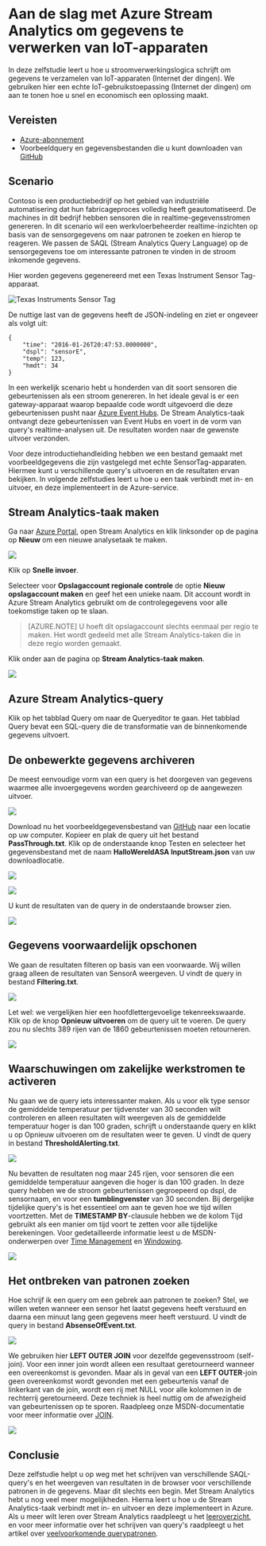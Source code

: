 <properties
    pageTitle="Aan de slag met Azure Stream Analytics om gegevens te verwerken van IoT-apparaten | Stream Analytics"
    description="IoT-sensortags en -gegevensstromen met Stream Analytics en realtime-gegevensverwerking"
    services="stream-analytics"
    documentationCenter=""
    authors="jeffstokes72"
    manager="paulettm"
    editor="cgronlun"
/>

<tags 
    ms.service="stream-analytics" 
    ms.devlang="na" 
    ms.topic="hero-article" 
    ms.tgt_pltfrm="na" 
    ms.workload="data-services" 
    ms.date="05/03/2016"
    ms.author="jeffstok"
/>

# Aan de slag met Azure Stream Analytics om gegevens te verwerken van IoT-apparaten

In deze zelfstudie leert u hoe u stroomverwerkingslogica schrijft om gegevens te verzamelen van IoT-apparaten (Internet der dingen). We gebruiken hier een echte IoT-gebruikstoepassing (Internet der dingen) om aan te tonen hoe u snel en economisch een oplossing maakt.

## Vereisten

-   [Azure-abonnement](https://azure.microsoft.com/pricing/free-trial/)
-   Voorbeeldquery en gegevensbestanden die u kunt downloaden van [GitHub](https://github.com/Azure/azure-stream-analytics/tree/master/Samples/GettingStarted)

## Scenario

Contoso is een productiebedrijf op het gebied van industriële automatisering dat hun fabricageproces volledig heeft geautomatiseerd. De machines in dit bedrijf hebben sensoren die in realtime-gegevensstromen genereren. In dit scenario wil een werkvloerbeheerder realtime-inzichten op basis van de sensorgegevens om naar patronen te zoeken en hierop te reageren. We passen de SAQL (Stream Analytics Query Language) op de sensorgegevens toe om interessante patronen te vinden in de stroom inkomende gegevens.

Hier worden gegevens gegenereerd met een Texas Instrument Sensor Tag-apparaat.

![Texas Instruments Sensor Tag](./media/stream-analytics-get-started-with-iot-devices/stream-analytics-get-started-with-iot-devices-01.jpg)

De nuttige last van de gegevens heeft de JSON-indeling en ziet er ongeveer als volgt uit:

    
    {
        "time": "2016-01-26T20:47:53.0000000",  
        "dspl": "sensorE",  
        "temp": 123,  
        "hmdt": 34  
    }  
    
In een werkelijk scenario hebt u honderden van dit soort sensoren die gebeurtenissen als een stroom genereren. In het ideale geval is er een gateway-apparaat waarop bepaalde code wordt uitgevoerd die deze gebeurtenissen pusht naar [Azure Event Hubs](https://azure.microsoft.com/services/event-hubs/). De Stream Analytics-taak ontvangt deze gebeurtenissen van Event Hubs en voert in de vorm van query's realtime-analysen uit. De resultaten worden naar de gewenste uitvoer verzonden.

Voor deze introductiehandleiding hebben we een bestand gemaakt met voorbeeldgegevens die zijn vastgelegd met echte SensorTag-apparaten. Hiermee kunt u verschillende query's uitvoeren en de resultaten ervan bekijken. In volgende zelfstudies leert u hoe u een taak verbindt met in- en uitvoer, en deze implementeert in de Azure-service.

## Stream Analytics-taak maken

Ga naar [Azure Portal](http://manage.windowsazure.com), open Stream Analytics en klik linksonder op de pagina op **Nieuw** om een nieuwe analysetaak te maken.

![](./media/stream-analytics-get-started-with-iot-devices/stream-analytics-get-started-with-iot-devices-02.png)

Klik op **Snelle invoer**.

Selecteer voor **Opslagaccount regionale controle** de optie **Nieuw opslagaccount maken** en geef het een unieke naam. Dit account wordt in Azure Stream Analytics gebruikt om de controlegegevens voor alle toekomstige taken op te slaan.

> [AZURE.NOTE] U hoeft dit opslagaccount slechts eenmaal per regio te maken. Het wordt gedeeld met alle Stream Analytics-taken die in deze regio worden gemaakt.

Klik onder aan de pagina op **Stream Analytics-taak maken**.

![](./media/stream-analytics-get-started-with-iot-devices/stream-analytics-get-started-with-iot-devices-03.jpg)

## Azure Stream Analytics-query

Klik op het tabblad Query om naar de Queryeditor te gaan. Het tabblad Query bevat een SQL-query die de transformatie van de binnenkomende gegevens uitvoert.

## De onbewerkte gegevens archiveren

De meest eenvoudige vorm van een query is het doorgeven van gegevens waarmee alle invoergegevens worden gearchiveerd op de aangewezen uitvoer.

![](./media/stream-analytics-get-started-with-iot-devices/stream-analytics-get-started-with-iot-devices-04.png)

Download nu het voorbeeldgegevensbestand van [GitHub](https://github.com/Azure/azure-stream-analytics/tree/master/Samples/GettingStarted) naar een locatie op uw computer. Kopieer en plak de query uit het bestand **PassThrough.txt**. Klik op de onderstaande knop Testen en selecteer het gegevensbestand met de naam **HalloWereldASA InputStream.json** van uw downloadlocatie.

![](./media/stream-analytics-get-started-with-iot-devices/stream-analytics-get-started-with-iot-devices-05.png)

![](./media/stream-analytics-get-started-with-iot-devices/stream-analytics-get-started-with-iot-devices-06.png)

U kunt de resultaten van de query in de onderstaande browser zien.

![](./media/stream-analytics-get-started-with-iot-devices/stream-analytics-get-started-with-iot-devices-07.png)

## Gegevens voorwaardelijk opschonen

We gaan de resultaten filteren op basis van een voorwaarde. Wij willen graag alleen de resultaten van SensorA weergeven. U vindt de query in bestand **Filtering.txt**.

![](./media/stream-analytics-get-started-with-iot-devices/stream-analytics-get-started-with-iot-devices-08.png)

Let wel: we vergelijken hier een hoofdlettergevoelige tekenreekswaarde. Klik op de knop **Opnieuw uitvoeren** om de query uit te voeren. De query zou nu slechts 389 rijen van de 1860 gebeurtenissen moeten retourneren.

![](./media/stream-analytics-get-started-with-iot-devices/stream-analytics-get-started-with-iot-devices-09.png)

## Waarschuwingen om zakelijke werkstromen te activeren

Nu gaan we de query iets interessanter maken. Als u voor elk type sensor de gemiddelde temperatuur per tijdvenster van 30 seconden wilt controleren en alleen resultaten wilt weergeven als de gemiddelde temperatuur hoger is dan 100 graden, schrijft u onderstaande query en klikt u op Opnieuw uitvoeren om de resultaten weer te geven. U vindt de query in bestand **ThresholdAlerting.txt**.

![](./media/stream-analytics-get-started-with-iot-devices/stream-analytics-get-started-with-iot-devices-10.png)

Nu bevatten de resultaten nog maar 245 rijen, voor sensoren die een gemiddelde temperatuur aangeven die hoger is dan 100 graden. In deze query hebben we de stroom gebeurtenissen gegroepeerd op dspl, de sensornaam, en voor een **tumblingvenster** van 30 seconden. Bij dergelijke tijdelijke query's is het essentieel om aan te geven hoe we tijd willen voortzetten. Met de **TIMESTAMP BY**-clausule hebben we de kolom Tijd gebruikt als een manier om tijd voort te zetten voor alle tijdelijke berekeningen. Voor gedetailleerde informatie leest u de MSDN-onderwerpen over [Time Management](https://msdn.microsoft.com/library/azure/mt582045.aspx) en [Windowing](https://msdn.microsoft.com/library/azure/dn835019.aspx).

![](./media/stream-analytics-get-started-with-iot-devices/stream-analytics-get-started-with-iot-devices-11.png)

## Het ontbreken van patronen zoeken

Hoe schrijf ik een query om een gebrek aan patronen te zoeken? Stel, we willen weten wanneer een sensor het laatst gegevens heeft verstuurd en daarna een minuut lang geen gegevens meer heeft verstuurd. U vindt de query in bestand **AbsenseOfEvent.txt**.

![](./media/stream-analytics-get-started-with-iot-devices/stream-analytics-get-started-with-iot-devices-12.png)

We gebruiken hier **LEFT OUTER JOIN** voor dezelfde gegevensstroom (self-join). Voor een inner join wordt alleen een resultaat geretourneerd wanneer een overeenkomst is gevonden.  Maar als in geval van een **LEFT OUTER**-join geen overeenkomst wordt gevonden met een gebeurtenis vanaf de linkerkant van de join, wordt een rij met NULL voor alle kolommen in de rechterrij geretourneerd. Deze techniek is heel nuttig om de afwezigheid van gebeurtenissen op te sporen. Raadpleeg onze MSDN-documentatie voor meer informatie over [JOIN](https://msdn.microsoft.com/library/azure/dn835026.aspx).

![](./media/stream-analytics-get-started-with-iot-devices/stream-analytics-get-started-with-iot-devices-13.png)

## Conclusie

Deze zelfstudie helpt u op weg met het schrijven van verschillende SAQL-query's en het weergeven van resultaten in de browser voor verschillende patronen in de gegevens. Maar dit slechts een begin. Met Stream Analytics hebt u nog veel meer mogelijkheden. Hierna leert u hoe u de Stream Analytics-taak verbindt met in- en uitvoer en deze implementeert in Azure. Als u meer wilt leren over Stream Analytics raadpleegt u het [leeroverzicht](https://azure.microsoft.com/documentation/learning-paths/stream-analytics/), en voor meer informatie over het schrijven van query's raadpleegt u het artikel over [veelvoorkomende querypatronen](./stream-analytics-stream-analytics-query-patterns.md#query-example-detect-the-absence-of-events).



<!--HONumber=Jun16_HO2-->


